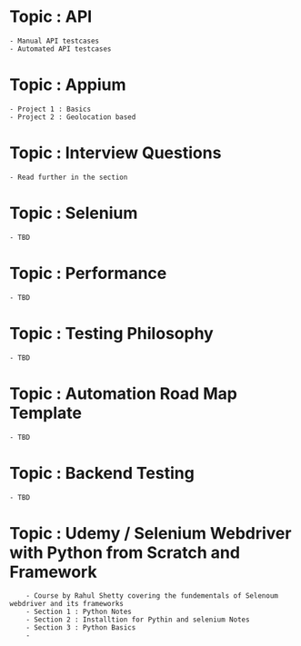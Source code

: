 # Topic : API
    - Manual API testcases
    - Automated API testcases 
# Topic : Appium
    - Project 1 : Basics
    - Project 2 : Geolocation based 
# Topic : Interview Questions 
    - Read further in the section
# Topic : Selenium
    - TBD
# Topic : Performance
    - TBD
# Topic : Testing Philosophy
    - TBD
# Topic : Automation Road Map Template
    - TBD
# Topic : Backend Testing
    - TBD


# Topic : Udemy / Selenium Webdriver with Python from Scratch and Framework 
        - Course by Rahul Shetty covering the fundementals of Selenoum webdriver and its frameworks
        - Section 1 : Python Notes
        - Section 2 : Installtion for Pythin and selenium Notes
        - Section 3 : Python Basics 
        - 